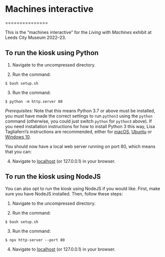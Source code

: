 # Machines interactive
===============

This is the “machines interactive” for the _Living with Machines_ exhibit at Leeds City Museum 2022–23.

To run the kiosk using Python
---------------

1. Navigate to the uncompressed directory.

2. Run the command:

```
$ bash setup.sh
```

3. Run the command:

```
$ python -m http.server 80
```

_Prerequisites:_ Note that this means Python 3.7 or above must be installed, you must have made the correct settings to run `python3` using the `python` command (otherwise, you could just switch `python` for `python3` above). If you need installation instructions for how to install Python 3 this way, Lisa Tagliaferri’s instructions are recommended, either for [macOS](https://www.digitalocean.com/community/tutorials/how-to-install-python-3-and-set-up-a-local-programming-environment-on-macos), [Ubuntu](https://www.digitalocean.com/community/tutorials/how-to-install-python-3-and-set-up-a-programming-environment-on-an-ubuntu-20-04-server) or [Windows 10](https://www.digitalocean.com/community/tutorials/how-to-install-python-3-and-set-up-a-local-programming-environment-on-windows-10).

You should now have a local web server running on port 80, which means that you can:

4. Navigate to [localhost](http://localhost) (or 127.0.0.1) in your browser.

To run the kiosk using NodeJS
---------------

You can also opt to run the kiosk using NodeJS if you would like. First, make sure you have NodeJS installed. Then, follow these steps:

1. Navigate to the uncompressed directory.

2. Run the command:

```
$ bash setup.sh
```

3. Run the command:

```
$ npx http-server --port 80
```

4. Navigate to [localhost](http://localhost) (or 127.0.0.1) in your browser.